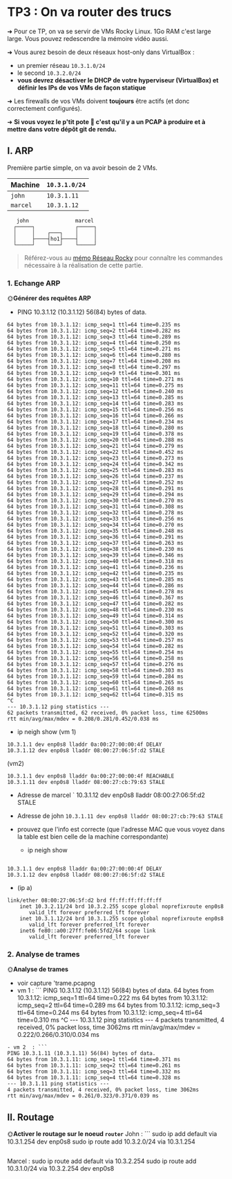 # TP3 : On va router des trucs


➜ Pour ce TP, on va se servir de VMs Rocky Linux. 1Go RAM c'est large large. Vous pouvez redescendre la mémoire vidéo aussi.  

➜ Vous aurez besoin de deux réseaux host-only dans VirtualBox :

- un premier réseau `10.3.1.0/24`
- le second `10.3.2.0/24`
- **vous devrez désactiver le DHCP de votre hyperviseur (VirtualBox) et définir les IPs de vos VMs de façon statique**

➜ Les firewalls de vos VMs doivent **toujours** être actifs (et donc correctement configurés).

➜ **Si vous voyez le p'tit pote 🦈 c'est qu'il y a un PCAP à produire et à mettre dans votre dépôt git de rendu.**

## I. ARP

Première partie simple, on va avoir besoin de 2 VMs.

| Machine  | `10.3.1.0/24` |
|----------|---------------|
| `john`   | `10.3.1.11`   |
| `marcel` | `10.3.1.12`   |

```schema
   john               marcel
  ┌─────┐             ┌─────┐
  │     │    ┌───┐    │     │
  │     ├────┤ho1├────┤     │
  └─────┘    └───┘    └─────┘
```

> Référez-vous au [mémo Réseau Rocky](../../cours/memo/rocky_network.md) pour connaître les commandes nécessaire à la réalisation de cette partie.

### 1. Echange ARP

🌞**Générer des requêtes ARP**

- PING 10.3.1.12 (10.3.1.12) 56(84) bytes of data.
```
64 bytes from 10.3.1.12: icmp_seq=1 ttl=64 time=0.235 ms
64 bytes from 10.3.1.12: icmp_seq=2 ttl=64 time=0.282 ms
64 bytes from 10.3.1.12: icmp_seq=3 ttl=64 time=0.289 ms
64 bytes from 10.3.1.12: icmp_seq=4 ttl=64 time=0.250 ms
64 bytes from 10.3.1.12: icmp_seq=5 ttl=64 time=0.271 ms
64 bytes from 10.3.1.12: icmp_seq=6 ttl=64 time=0.280 ms
64 bytes from 10.3.1.12: icmp_seq=7 ttl=64 time=0.208 ms
64 bytes from 10.3.1.12: icmp_seq=8 ttl=64 time=0.297 ms
64 bytes from 10.3.1.12: icmp_seq=9 ttl=64 time=0.301 ms
64 bytes from 10.3.1.12: icmp_seq=10 ttl=64 time=0.271 ms
64 bytes from 10.3.1.12: icmp_seq=11 ttl=64 time=0.275 ms
64 bytes from 10.3.1.12: icmp_seq=12 ttl=64 time=0.240 ms
64 bytes from 10.3.1.12: icmp_seq=13 ttl=64 time=0.285 ms
64 bytes from 10.3.1.12: icmp_seq=14 ttl=64 time=0.283 ms
64 bytes from 10.3.1.12: icmp_seq=15 ttl=64 time=0.256 ms
64 bytes from 10.3.1.12: icmp_seq=16 ttl=64 time=0.266 ms
64 bytes from 10.3.1.12: icmp_seq=17 ttl=64 time=0.234 ms
64 bytes from 10.3.1.12: icmp_seq=18 ttl=64 time=0.280 ms
64 bytes from 10.3.1.12: icmp_seq=19 ttl=64 time=0.378 ms
64 bytes from 10.3.1.12: icmp_seq=20 ttl=64 time=0.288 ms
64 bytes from 10.3.1.12: icmp_seq=21 ttl=64 time=0.279 ms
64 bytes from 10.3.1.12: icmp_seq=22 ttl=64 time=0.452 ms
64 bytes from 10.3.1.12: icmp_seq=23 ttl=64 time=0.273 ms
64 bytes from 10.3.1.12: icmp_seq=24 ttl=64 time=0.342 ms
64 bytes from 10.3.1.12: icmp_seq=25 ttl=64 time=0.283 ms
64 bytes from 10.3.1.12: icmp_seq=26 ttl=64 time=0.237 ms
64 bytes from 10.3.1.12: icmp_seq=27 ttl=64 time=0.252 ms
64 bytes from 10.3.1.12: icmp_seq=28 ttl=64 time=0.291 ms
64 bytes from 10.3.1.12: icmp_seq=29 ttl=64 time=0.294 ms
64 bytes from 10.3.1.12: icmp_seq=30 ttl=64 time=0.270 ms
64 bytes from 10.3.1.12: icmp_seq=31 ttl=64 time=0.308 ms
64 bytes from 10.3.1.12: icmp_seq=32 ttl=64 time=0.278 ms
64 bytes from 10.3.1.12: icmp_seq=33 ttl=64 time=0.256 ms
64 bytes from 10.3.1.12: icmp_seq=34 ttl=64 time=0.270 ms
64 bytes from 10.3.1.12: icmp_seq=35 ttl=64 time=0.248 ms
64 bytes from 10.3.1.12: icmp_seq=36 ttl=64 time=0.291 ms
64 bytes from 10.3.1.12: icmp_seq=37 ttl=64 time=0.263 ms
64 bytes from 10.3.1.12: icmp_seq=38 ttl=64 time=0.230 ms
64 bytes from 10.3.1.12: icmp_seq=39 ttl=64 time=0.346 ms
64 bytes from 10.3.1.12: icmp_seq=40 ttl=64 time=0.318 ms
64 bytes from 10.3.1.12: icmp_seq=41 ttl=64 time=0.236 ms
64 bytes from 10.3.1.12: icmp_seq=42 ttl=64 time=0.235 ms
64 bytes from 10.3.1.12: icmp_seq=43 ttl=64 time=0.285 ms
64 bytes from 10.3.1.12: icmp_seq=44 ttl=64 time=0.286 ms
64 bytes from 10.3.1.12: icmp_seq=45 ttl=64 time=0.278 ms
64 bytes from 10.3.1.12: icmp_seq=46 ttl=64 time=0.367 ms
64 bytes from 10.3.1.12: icmp_seq=47 ttl=64 time=0.282 ms
64 bytes from 10.3.1.12: icmp_seq=48 ttl=64 time=0.230 ms
64 bytes from 10.3.1.12: icmp_seq=49 ttl=64 time=0.314 ms
64 bytes from 10.3.1.12: icmp_seq=50 ttl=64 time=0.300 ms
64 bytes from 10.3.1.12: icmp_seq=51 ttl=64 time=0.303 ms
64 bytes from 10.3.1.12: icmp_seq=52 ttl=64 time=0.320 ms
64 bytes from 10.3.1.12: icmp_seq=53 ttl=64 time=0.257 ms
64 bytes from 10.3.1.12: icmp_seq=54 ttl=64 time=0.282 ms
64 bytes from 10.3.1.12: icmp_seq=55 ttl=64 time=0.254 ms
64 bytes from 10.3.1.12: icmp_seq=56 ttl=64 time=0.258 ms
64 bytes from 10.3.1.12: icmp_seq=57 ttl=64 time=0.276 ms
64 bytes from 10.3.1.12: icmp_seq=58 ttl=64 time=0.303 ms
64 bytes from 10.3.1.12: icmp_seq=59 ttl=64 time=0.284 ms
64 bytes from 10.3.1.12: icmp_seq=60 ttl=64 time=0.265 ms
64 bytes from 10.3.1.12: icmp_seq=61 ttl=64 time=0.268 ms
64 bytes from 10.3.1.12: icmp_seq=62 ttl=64 time=0.315 ms
^C
--- 10.3.1.12 ping statistics ---
62 packets transmitted, 62 received, 0% packet loss, time 62500ms
rtt min/avg/max/mdev = 0.208/0.281/0.452/0.038 ms
```
- ip neigh show (vm 1)
```
10.3.1.1 dev enp0s8 lladdr 0a:00:27:00:00:4f DELAY
10.3.1.12 dev enp0s8 lladdr 08:00:27:06:5f:d2 STALE
```
(vm2)
```
10.3.1.1 dev enp0s8 lladdr 0a:00:27:00:00:4f REACHABLE
10.3.1.11 dev enp0s8 lladdr 08:00:27:cb:79:63 STALE
```
- Adresse de marcel ` 10.3.1.12 dev enp0s8 lladdr 08:00:27:06:5f:d2 STALE

-  Adresse de john `10.3.1.11 dev enp0s8 lladdr 08:00:27:cb:79:63 STALE`
- prouvez que l'info est correcte (que l'adresse MAC que vous voyez dans la table est bien celle de la machine correspondante)
  - ip neigh show 
```
 
10.3.1.1 dev enp0s8 lladdr 0a:00:27:00:00:4f DELAY
10.3.1.12 dev enp0s8 lladdr 08:00:27:06:5f:d2 STALE
```
  -    (ip a) 
 
```
link/ether 08:00:27:06:5f:d2 brd ff:ff:ff:ff:ff:ff
    inet 10.3.2.11/24 brd 10.3.2.255 scope global noprefixroute enp0s8
       valid_lft forever preferred_lft forever
    inet 10.3.1.12/24 brd 10.3.1.255 scope global noprefixroute enp0s8
       valid_lft forever preferred_lft forever
    inet6 fe80::a00:27ff:fe06:5fd2/64 scope link
       valid_lft forever preferred_lft forever
```
### 2. Analyse de trames

🌞**Analyse de trames**

- voir capture 'trame.pcapng
- vm 1 : ```
PING 10.3.1.12 (10.3.1.12) 56(84) bytes of data.
64 bytes from 10.3.1.12: icmp_seq=1 ttl=64 time=0.222 ms
64 bytes from 10.3.1.12: icmp_seq=2 ttl=64 time=0.289 ms
64 bytes from 10.3.1.12: icmp_seq=3 ttl=64 time=0.244 ms
64 bytes from 10.3.1.12: icmp_seq=4 ttl=64 time=0.310 ms
^C
--- 10.3.1.12 ping statistics ---
4 packets transmitted, 4 received, 0% packet loss, time 3062ms
rtt min/avg/max/mdev = 0.222/0.266/0.310/0.034 ms
```
- vm 2  : ```
PING 10.3.1.11 (10.3.1.11) 56(84) bytes of data.
64 bytes from 10.3.1.11: icmp_seq=1 ttl=64 time=0.371 ms
64 bytes from 10.3.1.11: icmp_seq=2 ttl=64 time=0.261 ms
64 bytes from 10.3.1.11: icmp_seq=3 ttl=64 time=0.332 ms
64 bytes from 10.3.1.11: icmp_seq=4 ttl=64 time=0.328 ms
--- 10.3.1.11 ping statistics ---
4 packets transmitted, 4 received, 0% packet loss, time 3062ms
rtt min/avg/max/mdev = 0.261/0.323/0.371/0.039 ms
```

## II. Routage
🌞**Activer le routage sur le noeud `router`**
John : ```
sudo ip add default via 10.3.1.254 dev enp0s8
sudo ip route add 10.3.2.0/24 via 10.3.1.254 
```
```
Marcel : sudo ip route add default via 10.3.2.254 
sudo ip route add 10.3.1.0/24 via 10.3.2.254 dev enp0s8
```
